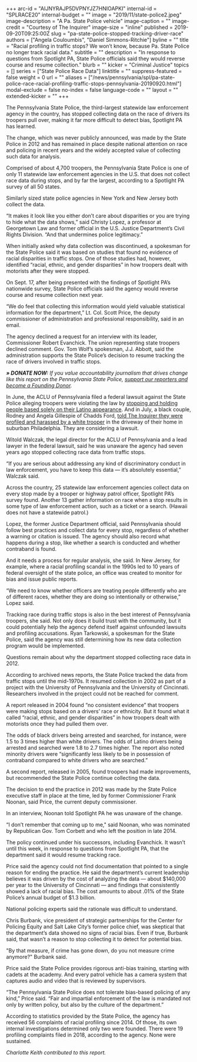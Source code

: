 +++
arc-id = "AIJNYRAJP5DVPNYJZ7HNIOAPKI"
internal-id = "SPLRACE20"
internal-budget = ""
image = "2019/11/state-police2.jpeg"
image-description = "A Pa. State Police vehicle"
image-caption = ""
image-credit = "Courtesy of The Inquirer"
image-size = "inline"
published = 2019-09-20T09:25:00Z
slug = "pa-state-police-stopped-tracking-driver-race"
authors = ["Angela Couloumbis", "Daniel Simmons-Ritchie"]
byline = ""
title = "Racial profiling in traffic stops? We won’t know, because Pa. State Police no longer track racial data."
subtitle = ""
description = "In response to questions from Spotlight PA, State Police officials said they would reverse course and resume collection."
blurb = ""
kicker = "Criminal Justice"
topics = []
series = ["State Police Race Data"]
linktitle = ""
suppress-featured = false
weight = 0
url = ""
aliases = ["/news/pennsylvania/spl/pa-state-police-race-racial-profiling-traffic-stops-pennsylvania-20190920.html"]
modal-exclude = false
no-index = false
language-code = ""
layout = ""
extended-kicker = ""
+++

The Pennsylvania State Police, the third-largest statewide law enforcement agency in the country, has stopped collecting data on the race of drivers its troopers pull over, making it far more difficult to detect bias, Spotlight PA has learned.

The change, which was never publicly announced, was made by the State Police in 2012 and has remained in place despite national attention on race and policing in recent years and the widely accepted value of collecting such data for analysis.

Comprised of about 4,700 troopers, the Pennsylvania State Police is one of only 11 statewide law enforcement agencies in the U.S. that does not collect race data during stops, and by far the largest, according to a Spotlight PA survey of all 50 states.

Similarly sized state police agencies in New York and New Jersey both collect the data.

“It makes it look like you either don’t care about disparities or you are trying to hide what the data shows,” said Christy Lopez, a professor at Georgetown Law and former official in the U.S. Justice Department’s Civil Rights Division. “And that undermines police legitimacy.”

When initially asked why data collection was discontinued, a spokesman for the State Police said it was based on studies that found no evidence of racial disparities in traffic stops. One of those studies had, however, identified “racial, ethnic, and gender disparities” in how troopers dealt with motorists after they were stopped.

<div id="race-map-container">
</div>

On Sept. 17, after being presented with the findings of Spotlight PA’s nationwide survey, State Police officials said the agency would reverse course and resume collection next year.

“We do feel that collecting this information would yield valuable statistical information for the department,” Lt. Col. Scott Price, the deputy commissioner of administration and professional responsibility, said in an email.

The agency declined a request for an interview with its leader, Commissioner Robert Evanchick. The union representing state troopers declined comment. Gov. Tom Wolf’s spokesman, J.J. Abbott, said the administration supports the State Police’s decision to resume tracking the race of drivers involved in traffic stops.

_**» DONATE NOW:**_ _If you value accountability journalism that drives change like this report on the Pennsylvania State Police, [support our reporters and become a Founding Donor](https://lesspage.com/donate/)._

In June, the ACLU of Pennsylvania filed a federal lawsuit against the State Police alleging troopers were violating the law by [stopping and holding people based solely on their Latino appearance](https://www.inquirer.com/news/pennsylvania-troopers-aclu-lawsuit-latinos-immigration-ice-no-sanctuary-20190627.html). And in July, a black couple, Rodney and Angela Gillespie of Chadds Ford, [told The Inquirer they were profiled and harassed by a white trooper](https://www.inquirer.com/news/rodney-gillespie-angela-pennsylvania-state-police-chadds-ford-state-trooper-driving-while-black-racial-profiling-20190803.html) in the driveway of their home in suburban Philadelphia. They are considering a lawsuit.

Witold Walczak, the legal director for the ACLU of Pennsylvania and a lead lawyer in the federal lawsuit, said he was unaware the agency had seven years ago  stopped collecting race data from traffic stops.

“If you are serious about addressing any kind of discriminatory conduct in law enforcement, you have to keep this data — it’s absolutely essential,” Walczak said.

Across the country, 25 statewide law enforcement agencies collect data on every stop made by a trooper or highway patrol officer, Spotlight PA’s  survey found. Another 13 gather information on race when a stop results in some type of law enforcement action, such as a ticket or a search. (Hawaii does not have a statewide patrol.)

Lopez, the former Justice Department official, said Pennsylvania should follow best practices and collect data for every stop, regardless of whether a warning or citation is issued. The agency should also record what happens during a stop, like whether a search is conducted and whether contraband is found.

And it needs a process for regular analysis, she said. In New Jersey, for example, where a racial profiling scandal in the 1990s led to 10 years of federal oversight of the state police, an office was created to monitor for bias and issue public reports.

“We need to know whether officers are treating people differently who are of different races, whether they are doing so intentionally or otherwise,” Lopez said.

Tracking race during traffic stops is also in the best interest of Pennsylvania troopers, she said. Not only does it build trust with the community, but it could potentially help the agency defend itself against unfounded lawsuits and profiling accusations. Ryan Tarkowski, a spokesman for the State Police, said the agency was still determining how its new data collection program would be implemented.

Questions remain about why the department stopped collecting race data in 2012.

According to archived news reports, the State Police tracked the data from traffic stops until the mid-1970s. It resumed collection in 2002 as part of a project with the University of Pennsylvania and the University of Cincinnati. Researchers involved in the project could not be reached for comment.

A report released in 2004 found “no consistent evidence” that troopers were making stops based on a drivers’ race or ethnicity. But it found what it called “racial, ethnic, and gender disparities” in how troopers dealt with motorists once they had pulled them over.

The odds of black drivers being arrested and searched, for instance, were 1.5 to 3 times higher than white drivers. The odds of Latino drivers being arrested and searched were 1.8 to 2.7 times higher. The report also noted minority drivers were “significantly less likely to be in possession of contraband compared to white drivers who are searched.”

A second report, released in 2005, found troopers had made improvements, but recommended the State Police continue collecting the data.

The decision to end the practice in 2012 was made by the State Police executive staff in place at the time, led by former Commissioner Frank Noonan, said Price, the current deputy commissioner.

In an interview, Noonan told Spotlight PA  he was unaware of the change.

“I don’t remember that coming up to me," said Noonan, who was nominated by Republican Gov. Tom Corbett and who left the position in late 2014.

<script src="https://lesspage.com/embed.js" async></script><div data-spl-embed-version="1" data-spl-src="https://lesspage.com/embeds/newsletter/"></div>

The policy continued under his successors, including Evanchick. It wasn’t until this week, in response to questions from Spotlight PA, that the department said it would resume tracking race.

Price said the agency could not find documentation that pointed to a single reason for ending the practice. He said the department’s current leadership believes it was driven by the cost of analyzing the data — about $140,000 per year to the University of Cincinnati — and findings that consistently showed a lack of racial bias. The cost amounts to about .01% of the State Police’s annual budget of $1.3 billion.

National policing experts said the rationale was difficult to understand.

Chris Burbank, vice president of strategic partnerships for the Center for Policing Equity and Salt Lake City’s former police chief, was skeptical that the department’s data showed no signs of racial bias. Even if true, Burbank said, that wasn’t a reason to stop collecting it to detect for potential bias.

"By that measure, if crime has gone down, do you not measure crime anymore?" Burbank said.

Price said the State Police provides rigorous anti-bias training, starting with cadets at the academy. And every patrol vehicle has a camera system that captures audio and video that is reviewed by supervisors.

“The Pennsylvania State Police does not tolerate bias-based policing of any kind,” Price said. “Fair and impartial enforcement of the law is mandated not only by written policy, but also by the culture of the department.”

According to statistics provided by the State Police, the agency has received 56 complaints of racial profiling since 2014. Of those, its own internal investigations determined only two were founded. There were 19 profiling complaints filed in 2018, according to the agency. None were sustained.

_Charlotte Keith contributed to this report._

<script type="text/javascript" src="https://pym.nprapps.org/pym.v1.min.js"></script>

<script>
    window.pymParent = new pym.Parent('race-map-container', 'https://interactives.data.spotlightpa.org/2019/vis-map-tile-usa-psp/', {});
</script>
